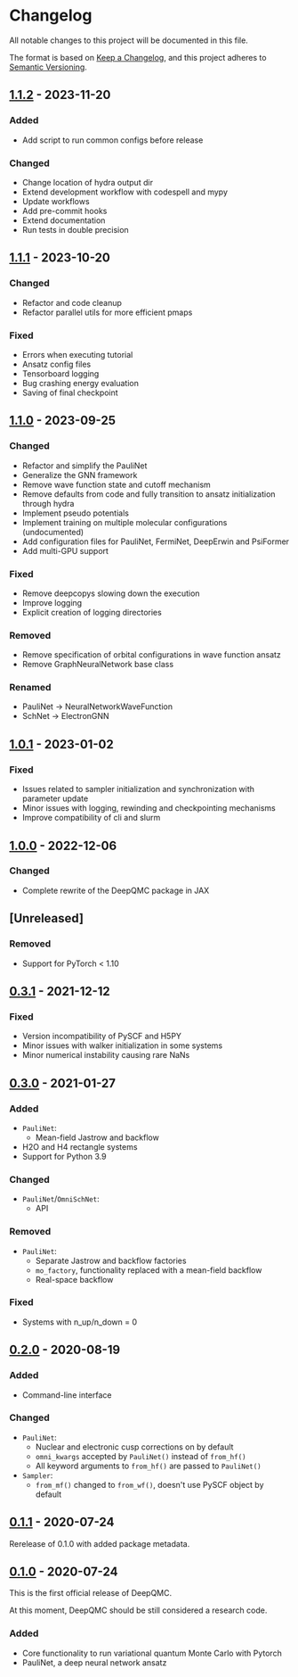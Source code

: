 # Changelog

All notable changes to this project will be documented in this file.

The format is based on [Keep a Changelog](https://keepachangelog.com/en/1.0.0/),
and this project adheres to [Semantic Versioning](https://semver.org/spec/v2.0.0.html).


## [1.1.2] - 2023-11-20

### Added

- Add script to run common configs before release

### Changed

- Change location of hydra output dir
- Extend development workflow with codespell and mypy
- Update workflows
- Add pre-commit hooks
- Extend documentation
- Run tests in double precision

## [1.1.1] - 2023-10-20

### Changed

- Refactor and code cleanup
- Refactor parallel utils for more efficient pmaps

### Fixed

- Errors when executing tutorial
- Ansatz config files
- Tensorboard logging
- Bug crashing energy evaluation
- Saving of final checkpoint


## [1.1.0] - 2023-09-25

### Changed

- Refactor and simplify the PauliNet
- Generalize the GNN framework
- Remove wave function state and cutoff mechanism
- Remove defaults from code and fully transition to ansatz initialization through hydra
- Implement pseudo potentials
- Implement training on multiple molecular configurations (undocumented)
- Add configuration files for PauliNet, FermiNet, DeepErwin and PsiFormer
- Add multi-GPU support

### Fixed

- Remove deepcopys slowing down the execution
- Improve logging
- Explicit creation of logging directories

### Removed

- Remove specification of orbital configurations in wave function ansatz
- Remove GraphNeuralNetwork base class

### Renamed

- PauliNet -> NeuralNetworkWaveFunction
- SchNet -> ElectronGNN

## [1.0.1] - 2023-01-02

### Fixed

- Issues related to sampler initialization and synchronization with parameter update
- Minor issues with logging, rewinding and checkpointing mechanisms
- Improve compatibility of cli and slurm

## [1.0.0] - 2022-12-06

### Changed

- Complete rewrite of the DeepQMC package in JAX

## [Unreleased]

### Removed

- Support for PyTorch < 1.10

## [0.3.1] - 2021-12-12

### Fixed

- Version incompatibility of PySCF and H5PY
- Minor issues with walker initialization in some systems
- Minor numerical instability causing rare NaNs

## [0.3.0] - 2021-01-27

### Added

- `PauliNet`:
    - Mean-field Jastrow and backflow
- H2O and H4 rectangle systems
- Support for Python 3.9

### Changed

- `PauliNet`/`OmniSchNet`:
    - API

### Removed

- `PauliNet`:
    - Separate Jastrow and backflow factories
    - `mo_factory`, functionality replaced with a mean-field backflow
    - Real-space backflow

### Fixed

- Systems with n_up/n_down = 0

## [0.2.0] - 2020-08-19

### Added

- Command-line interface

### Changed

- `PauliNet`:
    - Nuclear and electronic cusp corrections on by default
    - `omni_kwargs` accepted by `PauliNet()` instead of `from_hf()`
    - All keyword arguments to `from_hf()` are passed to `PauliNet()`
- `Sampler`:
    - `from_mf()` changed to `from_wf()`, doesn't use PySCF object by default

## [0.1.1] - 2020-07-24

Rerelease of 0.1.0 with added package metadata.

## [0.1.0] - 2020-07-24

This is the first official release of DeepQMC.

At this moment, DeepQMC should be still considered a research code.

### Added

- Core functionality to run variational quantum Monte Carlo with Pytorch
- PauliNet, a deep neural network ansatz

[1.1.2]: https://github.com/deepqmc/deepqmc/compare/1.1.1...1.1.2
[1.1.1]: https://github.com/deepqmc/deepqmc/compare/1.1.0...1.1.1
[1.1.0]: https://github.com/deepqmc/deepqmc/compare/1.0.1...1.1.0
[1.0.1]: https://github.com/deepqmc/deepqmc/compare/1.0.0...1.0.1
[1.0.0]: https://github.com/deepqmc/deepqmc/compare/0.3.1...1.0.0
[0.3.1]: https://github.com/deepqmc/deepqmc/compare/0.3.0...0.3.1
[0.3.0]: https://github.com/deepqmc/deepqmc/compare/0.2.0...0.3.0
[0.2.0]: https://github.com/deepqmc/deepqmc/compare/0.1.1...0.2.0
[0.1.1]: https://github.com/deepqmc/deepqmc/compare/0.1.0...0.1.1
[0.1.0]: https://github.com/deepqmc/deepqmc/releases/tag/0.1.0
